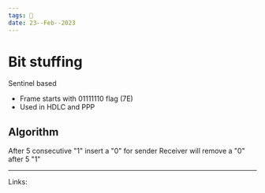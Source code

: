 ```yaml
---
tags: 🌱
date: 23--Feb--2023
---
```


# Bit stuffing

Sentinel based
- Frame starts with 01111110 flag (7E)
- Used in HDLC and PPP

## Algorithm
After 5 consecutive "1" insert a "0" for sender
Receiver will remove a "0" after 5 "1"

---
Links: 